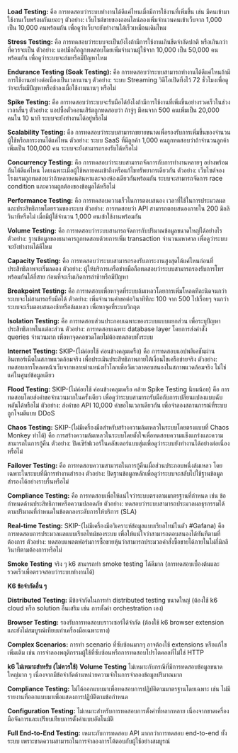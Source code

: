 <!-- Most use section -->
**Load Testing:**
คือ การทดสอบว่าระบบทำงานได้ดีแค่ไหนเมื่อมีการใช้งานที่เพิ่มขึ้น เช่น มีคนเข้ามาใช้งานเว็บพร้อมกันเยอะๆ
ตัวอย่าง: เว็บไซต์ขายของออนไลน์ลองเพิ่มจำนวนคนเข้าเว็บจาก 1,000 เป็น 10,000 คนพร้อมกัน เพื่อดูว่าเว็บจะยังทำงานได้เร็วเหมือนเดิมไหม

**Stress Testing:** 
คือ การทดสอบว่าระบบจะเป็นยังไงถ้ามีการใช้งานเกินขีดจำกัดปกติ หรือเกินกว่าที่ควรจะเป็น
ตัวอย่าง: แอปมือถือถูกทดสอบโดยเพิ่มจำนวนผู้ใช้จาก 10,000 เป็น 50,000 คนพร้อมกัน เพื่อดูว่าระบบจะล่มหรือมีปัญหาไหม

**Endurance Testing (Soak Testing):** 
คือ การทดสอบว่าระบบสามารถทำงานได้ดีแค่ไหนถ้ามีการใช้งานอย่างต่อเนื่องเป็นเวลานานๆ
ตัวอย่าง: ระบบ Streaming วิดีโอเปิดทิ้งไว้ 72 ชั่วโมงเพื่อดูว่าจะเริ่มมีปัญหาหรือช้าลงเมื่อใช้งานนานๆ หรือไม่

**Spike Testing:** 
คือ การทดสอบว่าระบบจะรับมือได้ยังไงถ้ามีการใช้งานที่เพิ่มขึ้นอย่างรวดเร็วในช่วงเวลาสั้นๆ
ตัวอย่าง: แอปซื้อตั๋วคอนเสิร์ตถูกทดสอบว่า ถ้าจู่ๆ มีคนจาก 500 คนเพิ่มเป็น 20,000 คนใน 10 นาที ระบบจะยังทำงานได้อยู่หรือไม่

**Scalability Testing:** 
คือ การทดสอบว่าระบบสามารถขยายขนาดเพื่อรองรับการเพิ่มขึ้นของจำนวนผู้ใช้หรือภาระงานได้แค่ไหน
ตัวอย่าง: ระบบ SaaS ที่มีลูกค้า 1,000 คนถูกทดสอบว่าถ้าจำนวนลูกค้าเพิ่มเป็น 100,000 คน ระบบจะยังสามารถรองรับได้หรือไม่

**Concurrency Testing:** 
คือ การทดสอบว่าระบบสามารถจัดการกับการทำงานหลายๆ อย่างพร้อมกันได้ดีแค่ไหน โดยเฉพาะเมื่อผู้ใช้หลายคนเข้าถึงหรือแก้ไขทรัพยากรเดียวกัน
ตัวอย่าง: เว็บไซต์จองโรงแรมถูกทดสอบว่าถ้าหลายคนค้นหาและจองห้องเดียวกันพร้อมกัน ระบบจะสามารถจัดการ race condition และความถูกต้องของข้อมูลได้หรือไม่

**Performance Testing:** 
คือ การทดสอบความเร็วในการตอบสนอง เวลาที่ใช้ในการประมวลผล และประสิทธิภาพโดยรวมของระบบ
ตัวอย่าง: การทดสอบว่า API สามารถตอบสนองภายใน 200 มิลลิวินาทีหรือไม่ เมื่อมีผู้ใช้จำนวน 1,000 คนเข้าใช้งานพร้อมกัน


<!-- Medium use section -->
**Volume Testing:**
คือ การทดสอบว่าระบบสามารถจัดการกับปริมาณข้อมูลขนาดใหญ่ได้อย่างไร
ตัวอย่าง: ฐานข้อมูลของธนาคารถูกทดสอบด้วยการเพิ่ม transaction จำนวนมหาศาล เพื่อดูว่าระบบจะยังทำงานได้ดีไหม

**Capacity Testing:** 
คือ การทดสอบว่าระบบสามารถรองรับภาระงานสูงสุดได้แค่ไหนก่อนที่ประสิทธิภาพจะเริ่มลดลง
ตัวอย่าง: ผู้ให้บริการเครือข่ายมือถือทดสอบว่าระบบสามารถรองรับการโทรพร้อมกันได้กี่สาย ก่อนที่จะเริ่มเกิดการล่าช้าหรือมีปัญหา

**Breakpoint Testing:** 
คือ การทดสอบเพื่อหาจุดที่ระบบล้มเหลวโดยการเพิ่มโหลดทีละนิดจนกว่าระบบจะไม่สามารถรับมือได้
ตัวอย่าง: เพิ่มจำนวนคำขอต่อวินาทีทีละ 100 จาก 500 ไปเรื่อยๆ จนกว่าระบบจะเริ่มตอบสนองช้าหรือล้มเหลว เพื่อหาจุดที่ระบบวิกฤต


<!-- Low use section -->
**Isolation Testing:** 
คือ การทดสอบส่วนประกอบเฉพาะของระบบแบบแยกส่วน เพื่อระบุปัญหาประสิทธิภาพในแต่ละส่วน
ตัวอย่าง: การทดสอบเฉพาะ database layer โดยการส่งคำสั่ง queries จำนวนมาก เพื่อหาจุดคอขวดโดยไม่ต้องทดสอบทั้งระบบ

**Internet Testing:** SKIP-(ไม่ค่อยใช้ ค่อนข้างคลุมเครือ)
คือ การทดสอบแอปพลิเคชันผ่านอินเทอร์เน็ตในสภาพแวดล้อมจริง เพื่อประเมินประสิทธิภาพภายใต้เงื่อนไขเครือข่ายจริง
ตัวอย่าง: ทดสอบการโหลดหน้าเว็บจากหลายตำแหน่งทั่วโลกเพื่อวัดเวลาตอบสนองในสภาพแวดล้อมจริง ไม่ใช่แค่ในศูนย์ข้อมูลเดียว

**Flood Testing:**  SKIP-(ไม่ค่อยใช้ ค่อนข้างคลุมเครือ คล้าย Spike Testing นิยมน้อย)
คือ การทดสอบโดยส่งคำขอจำนวนมากในครั้งเดียว เพื่อดูว่าระบบสามารถรับมือกับการเปลี่ยนแปลงแบบฉับพลันได้หรือไม่
ตัวอย่าง: ส่งคำขอ API 10,000 คำขอในเวลาเดียวกัน เพื่อจำลองสถานการณ์ที่ระบบถูกโจมตีแบบ DDoS


<!-- Note Technical section -->

**Chaos Testing:** SKIP-(ไม่มีเครื่องมือสำหรับสร้างความล้มเหลวในระบบโดยตรงแบบที่ Chaos Monkey ทำได้)
คือ การสร้างความล้มเหลวในระบบโดยตั้งใจเพื่อทดสอบความแข็งแกร่งและความสามารถในการกู้คืน
ตัวอย่าง: ปิดเซิร์ฟเวอร์ในคลัสเตอร์แบบสุ่มเพื่อดูว่าระบบยังทำงานได้อย่างต่อเนื่องหรือไม่

**Failover Testing:** 
คือ การทดสอบความสามารถในการกู้คืนเมื่อส่วนประกอบหนึ่งล้มเหลว โดยเฉพาะในระบบที่มีการทำงานสำรอง
ตัวอย่าง: ปิดฐานข้อมูลหลักเพื่อดูว่าระบบจะสลับไปใช้ฐานข้อมูลสำรองได้อย่างราบรื่นหรือไม่

**Compliance Testing:** 
คือ การทดสอบเพื่อให้แน่ใจว่าระบบตรงตามมาตรฐานที่กำหนด เช่น ข้อกำหนดด้านประสิทธิภาพหรือความปลอดภัย
ตัวอย่าง: ทดสอบว่าระบบสามารถประมวลผลธุรกรรมได้ตามปริมาณที่กำหนดในข้อตกลงระดับการให้บริการ (SLA)

**Real-time Testing:** SKIP-(ไม่มีเครื่องมือวิเคราะห์ข้อมูลแบบเรียลไทม์ในตัว #Gafana)
คือ การทดสอบการประมวลผลแบบเรียลไทม์ของระบบ เพื่อให้แน่ใจว่าสามารถตอบสนองได้ทันทีตามที่ต้องการ
ตัวอย่าง: ทดสอบแพลตฟอร์มการซื้อขายหุ้นว่าสามารถประมวลคำสั่งซื้อขายได้ภายในไม่กี่มิลลิวินาทีตามต้องการหรือไม่

**Smoke Testing** 
จริง ๆ k6 สามารถทำ smoke testing ได้ดีมาก (การทดสอบเบื้องต้นและรวดเร็วเพื่อตรวจสอบว่าระบบทำงานได้)


<!-- K6 block section -->
**K6 ข้อจำกัดอื่น ๆ**

**Distributed Testing:** 
มีข้อจำกัดในการทำ distributed testing ขนาดใหญ่ (ต้องใช้ k6 cloud หรือ solution อื่นเสริม เช่น การตั้งค่า orchestration เอง)

**Browser Testing:** 
รองรับการทดสอบบราวเซอร์ได้จำกัด (ต้องใช้ k6 browser extension และยังไม่สมบูรณ์เทียบเท่าเครื่องมือเฉพาะทาง)

**Complex Scenarios:** 
การทำ scenario ที่ซับซ้อนมากๆ อาจต้องใช้ extensions หรือแก้ไขเพิ่มเติม เช่น การจำลองพฤติกรรมผู้ใช้ที่ซับซ้อนหรือการทดสอบโปรโตคอลที่ไม่ใช่ HTTP

**k6 ไม่เหมาะสำหรับ (ไม่ควรใช้)**
**Volume Testing** 
ไม่เหมาะกับกรณีที่มีการทดสอบข้อมูลขนาดใหญ่มาก ๆ เนื่องจากมีข้อจำกัดด้านหน่วยความจำในการจำลองข้อมูลปริมาณมาก

**Compliance Testing:** 
ไม่ได้ออกแบบมาเพื่อทดสอบการปฏิบัติตามมาตรฐานโดยเฉพาะ เช่น ไม่มีรายงานที่ออกแบบมาเพื่อแสดงการปฏิบัติตามข้อกำหนด

**Configuration Testing:** 
ไม่เหมาะสำหรับการทดสอบการตั้งค่าที่หลากหลาย เนื่องจากขาดเครื่องมือจัดการและเปรียบเทียบการตั้งค่าแบบอัตโนมัติ

**Full End-to-End Testing:** 
เหมาะกับการทดสอบ API มากกว่าการทดสอบ end-to-end ทั้งระบบ เพราะขาดความสามารถในการจำลองการโต้ตอบกับผู้ใช้อย่างสมบูรณ์